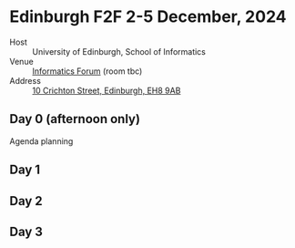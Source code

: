 # Edinburgh F2F 2-5 December, 2024

<dl>
<dt>Host
<dd>University of Edinburgh, School of Informatics
<dt>Venue
<dd><a href="https://en.wikipedia.org/wiki/Informatics_Forum">Informatics Forum</a> (room tbc)
<dt>Address
<dd><a href="https://informatics.ed.ac.uk/about/location">10 Crichton Street, Edinburgh, EH8 9AB</a>
</dl>

## Day 0 (afternoon only)

Agenda planning

## Day 1

## Day 2

## Day 3
